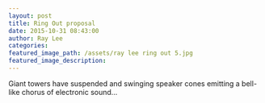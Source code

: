 ```yaml
---
layout: post
title: Ring Out proposal
date: 2015-10-31 08:43:00
author: Ray Lee
categories:
featured_image_path: /assets/ray lee ring out 5.jpg
featured_image_description:
---
```



Giant towers have suspended and swinging speaker cones emitting a bell-like chorus of electronic sound...